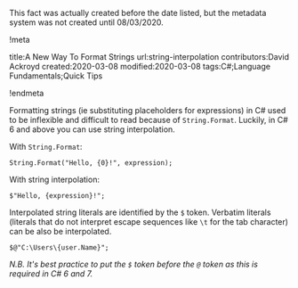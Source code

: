 This fact was actually created before the date listed, but the metadata system was not created until 08/03/2020.

!meta

title:A New Way To Format Strings
url:string-interpolation
contributors:David Ackroyd
created:2020-03-08
modified:2020-03-08
tags:C#;Language Fundamentals;Quick Tips

!endmeta

Formatting strings (ie substituting placeholders for expressions) in C# used to be inflexible and difficult to read because of `String.Format`. Luckily, in C# 6 and above you can use string interpolation.

With `String.Format`:

	String.Format("Hello, {0}!", expression);

With string interpolation:

	$"Hello, {expression}!";

Interpolated string literals are identified by the `$` token. Verbatim literals (literals that do not interpret escape sequences like `\t` for the tab character) can be also be interpolated.

	$@"C:\Users\{user.Name}";

*N.B. It's best practice to put the `$` token before the `@` token as this is required in C# 6 and 7.*
